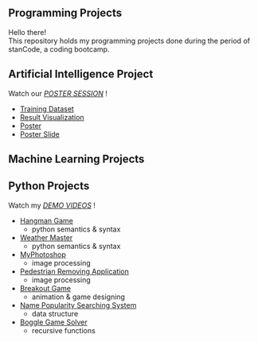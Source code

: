 ## Programming Projects
Hello there!\
This repository holds my programming projects done during the period of stanCode, a coding bootcamp.

## Artificial Intelligence Project

Watch our *[POSTER SESSION](https://youtu.be/WXg115F2gd8?si=qaNoF6Hck_9T5e6n)* !

- [Training Dataset](https://www.kaggle.com/code/mariasaif/sentiment-analysis-of-amazon-mobile-reviews/notebook)
- [Result Visualization](https://huggingface.co/spaces/ccfish/Sentiment_Analyzer)
- [Poster](https://github.com/ChristinaJSYu/stanCode_Python_Project/blob/main/Artificial%20Intelligence_Project/Poster.jpg)
- [Poster Slide](https://www.canva.com/design/DAGR3-Ve1go/Yl2g_kI7S7E-svIf1yz1HA/edit?utm_content=DAGR3-Ve1go&utm_campaign=designshare&utm_medium=link2&utm_source=sharebutton)

## Machine Learning Projects

## Python Projects

Watch my *[DEMO VIDEOS](https://www.youtube.com/playlist?list=PL6FWNwNPGCE56gP3lxhYPLoUbqE_unUiP)* !

- [Hangman Game](https://github.com/ChristinaJSYu/stanCode_Python_Project/tree/main/Python_Project/Hangman%20Game)
  - python semantics & syntax
- [Weather Master](https://github.com/ChristinaJSYu/stanCode_Python_Project/tree/main/Python_Project/Weather%20Master)
  - python semantics & syntax
- [MyPhotoshop](https://github.com/ChristinaJSYu/stanCode_Python_Project/tree/main/Python_Project/MyPhotoshop)
  - image processing
- [Pedestrian Removing Application](https://github.com/ChristinaJSYu/stanCode_Python_Project/tree/main/Python_Project/Pedestrian%20removing%20application)
  - image processing
- [Breakout Game](https://github.com/ChristinaJSYu/stanCode_Python_Project/tree/main/Python_Project/Breakout%20Game)
  - animation & game designing
- [Name Popularity Searching System](https://github.com/ChristinaJSYu/stanCode_Python_Project/tree/main/Python_Project/Name%20Popularity%20Searching%20System)
  - data structure
- [Boggle Game Solver](https://github.com/ChristinaJSYu/stanCode_Python_Project/tree/main/Python_Project/Boggle%20Game%20Solver)
  - recursive functions
